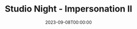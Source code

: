 ---
title: Studio Night - Impersonation II
date: 2023-09-08T00:00:00
opening_date: 1926-12-31
approx_date: year
closing_date:
layout: productions
program:
cast:
- Performer: Elizabeth Palmer Tyler
crew:
orchestra:
---